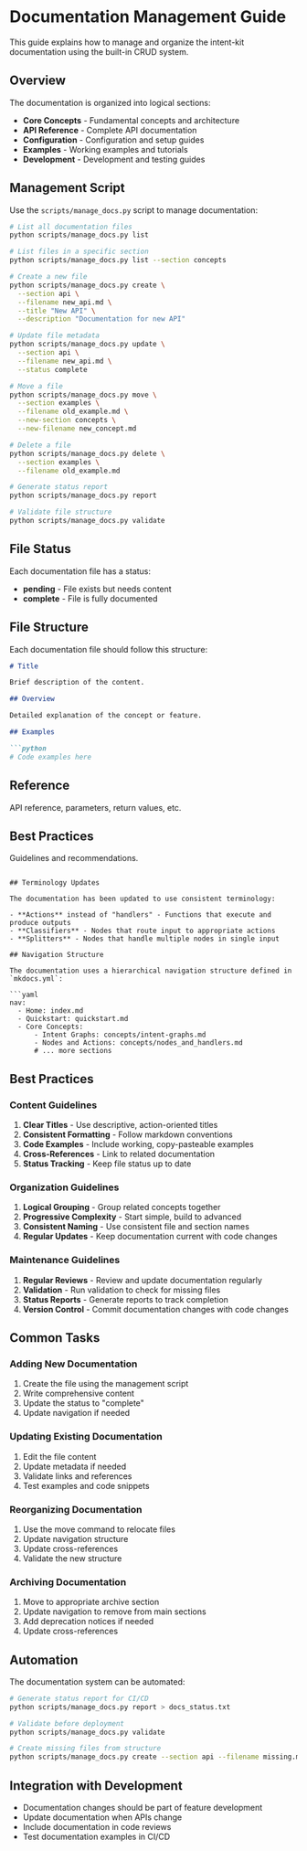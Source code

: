 # Documentation Management Guide

This guide explains how to manage and organize the intent-kit documentation using the built-in CRUD system.

## Overview

The documentation is organized into logical sections:

- **Core Concepts** - Fundamental concepts and architecture
- **API Reference** - Complete API documentation
- **Configuration** - Configuration and setup guides
- **Examples** - Working examples and tutorials
- **Development** - Development and testing guides

## Management Script

Use the `scripts/manage_docs.py` script to manage documentation:

```bash
# List all documentation files
python scripts/manage_docs.py list

# List files in a specific section
python scripts/manage_docs.py list --section concepts

# Create a new file
python scripts/manage_docs.py create \
  --section api \
  --filename new_api.md \
  --title "New API" \
  --description "Documentation for new API"

# Update file metadata
python scripts/manage_docs.py update \
  --section api \
  --filename new_api.md \
  --status complete

# Move a file
python scripts/manage_docs.py move \
  --section examples \
  --filename old_example.md \
  --new-section concepts \
  --new-filename new_concept.md

# Delete a file
python scripts/manage_docs.py delete \
  --section examples \
  --filename old_example.md

# Generate status report
python scripts/manage_docs.py report

# Validate file structure
python scripts/manage_docs.py validate
```

## File Status

Each documentation file has a status:

- **pending** - File exists but needs content
- **complete** - File is fully documented

## File Structure

Each documentation file should follow this structure:

```markdown
# Title

Brief description of the content.

## Overview

Detailed explanation of the concept or feature.

## Examples

```python
# Code examples here
```

## Reference

API reference, parameters, return values, etc.

## Best Practices

Guidelines and recommendations.
```

## Terminology Updates

The documentation has been updated to use consistent terminology:

- **Actions** instead of "handlers" - Functions that execute and produce outputs
- **Classifiers** - Nodes that route input to appropriate actions
- **Splitters** - Nodes that handle multiple nodes in single input

## Navigation Structure

The documentation uses a hierarchical navigation structure defined in `mkdocs.yml`:

```yaml
nav:
  - Home: index.md
  - Quickstart: quickstart.md
  - Core Concepts:
      - Intent Graphs: concepts/intent-graphs.md
      - Nodes and Actions: concepts/nodes_and_handlers.md
      # ... more sections
```

## Best Practices

### Content Guidelines

1. **Clear Titles** - Use descriptive, action-oriented titles
2. **Consistent Formatting** - Follow markdown conventions
3. **Code Examples** - Include working, copy-pasteable examples
4. **Cross-References** - Link to related documentation
5. **Status Tracking** - Keep file status up to date

### Organization Guidelines

1. **Logical Grouping** - Group related concepts together
2. **Progressive Complexity** - Start simple, build to advanced
3. **Consistent Naming** - Use consistent file and section names
4. **Regular Updates** - Keep documentation current with code changes

### Maintenance Guidelines

1. **Regular Reviews** - Review and update documentation regularly
2. **Validation** - Run validation to check for missing files
3. **Status Reports** - Generate reports to track completion
4. **Version Control** - Commit documentation changes with code changes

## Common Tasks

### Adding New Documentation

1. Create the file using the management script
2. Write comprehensive content
3. Update the status to "complete"
4. Update navigation if needed

### Updating Existing Documentation

1. Edit the file content
2. Update metadata if needed
3. Validate links and references
4. Test examples and code snippets

### Reorganizing Documentation

1. Use the move command to relocate files
2. Update navigation structure
3. Update cross-references
4. Validate the new structure

### Archiving Documentation

1. Move to appropriate archive section
2. Update navigation to remove from main sections
3. Add deprecation notices if needed
4. Update cross-references

## Automation

The documentation system can be automated:

```bash
# Generate status report for CI/CD
python scripts/manage_docs.py report > docs_status.txt

# Validate before deployment
python scripts/manage_docs.py validate

# Create missing files from structure
python scripts/manage_docs.py create --section api --filename missing.md --title "Missing" --description "Auto-created"
```

## Integration with Development

- Documentation changes should be part of feature development
- Update documentation when APIs change
- Include documentation in code reviews
- Test documentation examples in CI/CD
